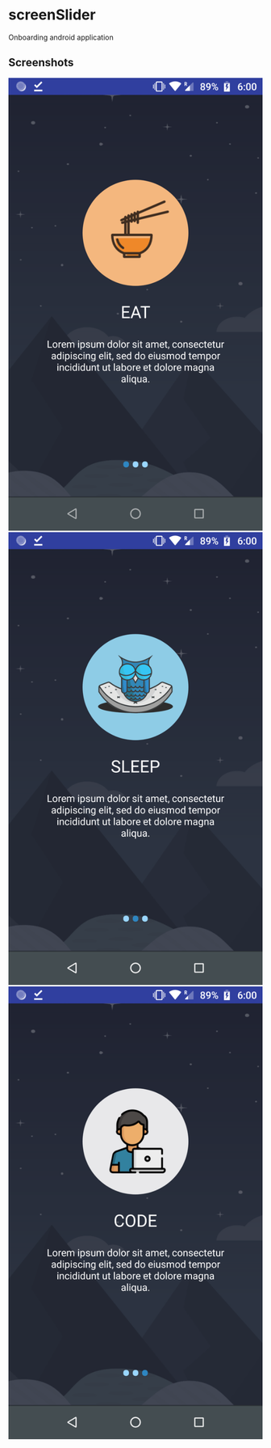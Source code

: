# screenSlider
Onboarding android application

## Screenshots
![](app/src/main/res/Screenshots/eat.png)
![](app/src/main/res/Screenshots/sleep.png)
![](app/src/main/res/Screenshots/code.png)
